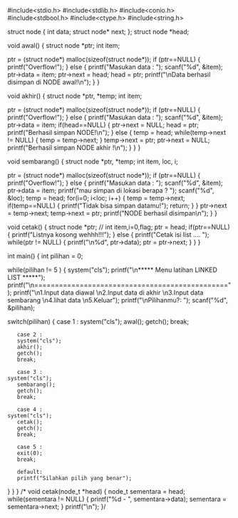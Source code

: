 #include<stdio.h> #include<stdlib.h> #include<conio.h> #include<stdbool.h> #include<ctype.h> #include<string.h>

struct node { int data; struct node* next; }; struct node *head;

void awal() { struct node *ptr; int item;

ptr = (struct node*) malloc(sizeof(struct node*));
if (ptr==NULL)
{
    printf("Overflow!");
}
else
{
    printf("Masukan data : ");
    scanf("%d", &item);
    ptr->data = item;
    ptr->next = head;
    head = ptr;
    printf("\nData berhasil disimpan di NODE awal!\n");
}
}

void akhir() { struct node *ptr, *temp; int item;

ptr = (struct node*) malloc(sizeof(struct node*));
if (ptr==NULL)
{
    printf("Overflow!");
}
else
{
    printf("Masukan data : ");
    scanf("%d", &item);
    ptr->data = item;
    if(head==NULL)
    {
        ptr->next = NULL;
        head = ptr;
        printf("Berhasil simpan NODE!\n");
    }
    else
    {
        temp = head;
        while(temp->next != NULL)
        {
            temp = temp->next;
        }
        temp->next = ptr;
        ptr->next = NULL;
        printf("Berhasil simpan NODE akhir !\n");
    }
}
}

void sembarang() { struct node *ptr, *temp; int item, loc, i;

ptr = (struct node*) malloc(sizeof(struct node*));
if (ptr==NULL)
{
    printf("Overflow!");
}
else
{
    printf("Masukan data : ");
    scanf("%d", &item);
    ptr->data = item;
    printf("mau simpan di lokasi berapa ? ");
    scanf("%d", &loc);
    temp = head;
    for(i=0; i<loc; i++)
    {
        temp = temp->next;
        if(temp==NULL)
        {
            printf("Tidak bisa simpan datamu!");
            return;
        }
    }
    ptr->next = temp->next;
    temp->next = ptr;
    printf("NODE berhasil disimpan\n");
}
}

void cetak() { struct node *ptr; // int item,i=0,flag; ptr = head; if(ptr==NULL) { printf("Listnya kosong wehhh!!!"); } else { printf("Cetak isi list .... "); while(ptr != NULL) { printf("\n%d", ptr->data); ptr = ptr->next; } } }

int main() { int pilihan = 0;

while(pilihan != 5 ) { system("cls"); printf("\n***** Menu latihan LINKED LIST *****"); printf("\n==============================================="); printf("\n1.Input data diawal \n2.Input data di akhir \n3.Input data sembarang \n4.lihat data \n5.Keluar"); printf("\nPilihanmu?: "); scanf("%d", &pilihan);

   switch(pilihan)
   {
       case 1 :
       system("cls");
       awal();
       getch();
       break;

       case 2 :
       system("cls");
       akhir();
       getch();
       break;

       case 3 :
    system("cls");
       sembarang();
       getch();
       break;

       case 4 :
    system("cls");
       cetak();
       getch();
       break;

       case 5 :
       exit(0);
       break;

       default:
       printf("Silahkan pilih yang benar");
   }
} } /* void cetak(node_t *head) { node_t sementara = head; while(sementara != NULL) { printf("%d - ", sementara->data); sementara = sementara->next; } printf("\n"); }/
